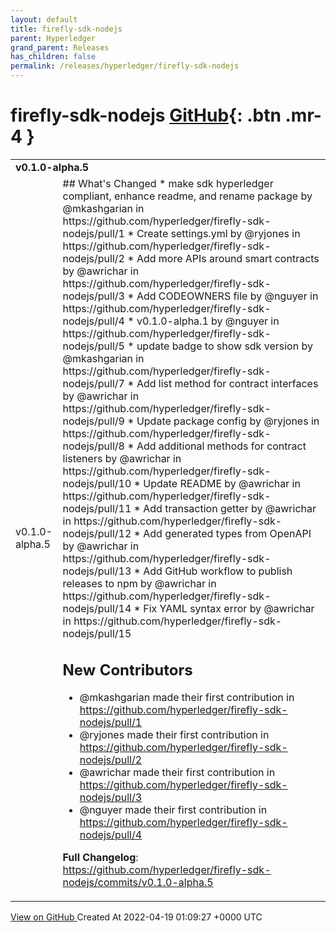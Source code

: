 ```yaml
---
layout: default
title: firefly-sdk-nodejs
parent: Hyperledger
grand_parent: Releases
has_children: false
permalink: /releases/hyperledger/firefly-sdk-nodejs
---
```


# firefly-sdk-nodejs <span class="fs-3 right-align">[GitHub](https://github.com/hyperledger/firefly-sdk-nodejs){: .btn .mr-4 }</span>


<div>
    <table>
        <tr>
            <td colspan="2">
                <b>
                    v0.1.0-alpha.5
                </b>
            </td>
        </tr>
        <tr>
            <td>
                <span class="chip">
                    v0.1.0-alpha.5
                </span>
            </td>
            <td>
                ## What's Changed
* make sdk hyperledger compliant, enhance readme, and rename package by @mkashgarian in https://github.com/hyperledger/firefly-sdk-nodejs/pull/1
* Create settings.yml by @ryjones in https://github.com/hyperledger/firefly-sdk-nodejs/pull/2
* Add more APIs around smart contracts by @awrichar in https://github.com/hyperledger/firefly-sdk-nodejs/pull/3
* Add CODEOWNERS file by @nguyer in https://github.com/hyperledger/firefly-sdk-nodejs/pull/4
* v0.1.0-alpha.1 by @nguyer in https://github.com/hyperledger/firefly-sdk-nodejs/pull/5
* update badge to show sdk version by @mkashgarian in https://github.com/hyperledger/firefly-sdk-nodejs/pull/7
* Add list method for contract interfaces by @awrichar in https://github.com/hyperledger/firefly-sdk-nodejs/pull/9
* Update package config by @ryjones in https://github.com/hyperledger/firefly-sdk-nodejs/pull/8
* Add additional methods for contract listeners by @awrichar in https://github.com/hyperledger/firefly-sdk-nodejs/pull/10
* Update README by @awrichar in https://github.com/hyperledger/firefly-sdk-nodejs/pull/11
* Add transaction getter by @awrichar in https://github.com/hyperledger/firefly-sdk-nodejs/pull/12
* Add generated types from OpenAPI by @awrichar in https://github.com/hyperledger/firefly-sdk-nodejs/pull/13
* Add GitHub workflow to publish releases to npm by @awrichar in https://github.com/hyperledger/firefly-sdk-nodejs/pull/14
* Fix YAML syntax error by @awrichar in https://github.com/hyperledger/firefly-sdk-nodejs/pull/15

## New Contributors
* @mkashgarian made their first contribution in https://github.com/hyperledger/firefly-sdk-nodejs/pull/1
* @ryjones made their first contribution in https://github.com/hyperledger/firefly-sdk-nodejs/pull/2
* @awrichar made their first contribution in https://github.com/hyperledger/firefly-sdk-nodejs/pull/3
* @nguyer made their first contribution in https://github.com/hyperledger/firefly-sdk-nodejs/pull/4

**Full Changelog**: https://github.com/hyperledger/firefly-sdk-nodejs/commits/v0.1.0-alpha.5
            </td>
        </tr>
    </table>
    <a href="https://github.com/hyperledger/firefly-sdk-nodejs/releases/tag/v0.1.0-alpha.5" class=".btn">
        View on GitHub
    </a>
    <span class="right-align">
        Created At 2022-04-19 01:09:27 +0000 UTC
    </span>
</div>

